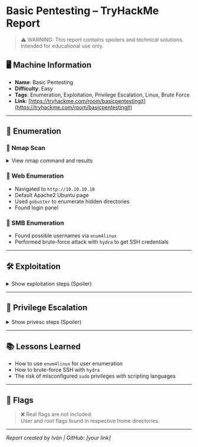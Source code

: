 # Basic Pentesting – TryHackMe Report

> ⚠️ WARNING: This report contains spoilers and technical solutions. Intended for educational use only.

## 🖥️ Machine Information

- **Name**: Basic Pentesting
- **Difficulty**: Easy
- **Tags**: Enumeration, Exploitation, Privilege Escalation, Linux, Brute Force
- **Link**: [https://tryhackme.com/room/basicpentestingjt](https://tryhackme.com/room/basicpentestingjt)

---

## 🔎 Enumeration

### 🔹 Nmap Scan

<details>
<summary>View nmap command and results</summary>

```bash
nmap -sC -sV -oN nmap.txt 10.10.10.10
```

- Open Ports:
  - 22 – SSH
  - 80 – HTTP

</details>

### 🔹 Web Enumeration

- Navigated to `http://10.10.10.10`
- Default Apache2 Ubuntu page
- Used `gobuster` to enumerate hidden directories
- Found login panel

### 🔹 SMB Enumeration

- Found possible usernames via `enum4linux`
- Performed brute-force attack with `hydra` to get SSH credentials

---

## 🛠️ Exploitation

<details>
<summary>Show exploitation steps (Spoiler)</summary>

1. Brute-forced SSH login with `hydra`
2. Accessed the system via `ssh` using discovered credentials
3. Performed basic enumeration to find user flag

</details>

---

## 🧗 Privilege Escalation

<details>
<summary>Show privesc steps (Spoiler)</summary>

1. Checked `sudo -l`: user can run `python` as root without password
2. Spawned root shell using:
```bash
sudo python -c 'import pty; import os; os.system("/bin/bash")'
```

</details>

---

## 📚 Lessons Learned

- How to use `enum4linux` for user enumeration
- How to brute-force SSH with `hydra`
- The risk of misconfigured `sudo` privileges with scripting languages

---

## 🧩 Flags

> ❌ Real flags are not included.  
> User and root flags found in respective home directories.

---

*Report created by Iván | GitHub: [your link]*